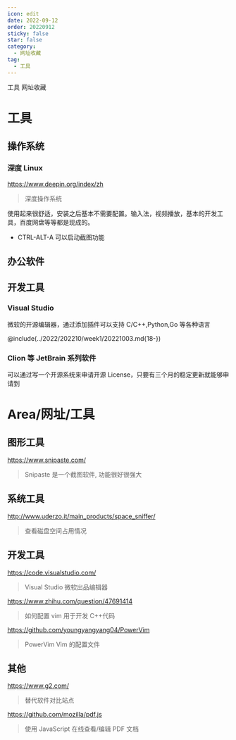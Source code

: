 ```yaml
---
icon: edit
date: 2022-09-12
order: 20220912
sticky: false
star: false
category:
  - 网址收藏
tag:
  - 工具
---
```


工具 网址收藏

<!-- more -->

# 工具

## 操作系统

### 深度 Linux

https://www.deepin.org/index/zh

> 深度操作系统

使用起来很舒适，安装之后基本不需要配置。输入法，视频播放，基本的开发工具，百度网盘等等都是现成的。

- CTRL-ALT-A 可以启动截图功能

## 办公软件

## 开发工具

### Visual Studio

微软的开源编辑器，通过添加插件可以支持 C/C++,Python,Go 等各种语言

@include(../2022/202210/week1/20221003.md{18-})

### Clion 等 JetBrain 系列软件

可以通过写一个开源系统来申请开源 License，只要有三个月的稳定更新就能够申请到

# Area/网址/工具

## 图形工具

https://www.snipaste.com/

> Snipaste 是一个截图软件, 功能很好很强大

## 系统工具

http://www.uderzo.it/main_products/space_sniffer/

> 查看磁盘空间占用情况

## 开发工具

https://code.visualstudio.com/

> Visual Studio 微软出品编辑器

https://www.zhihu.com/question/47691414

> 如何配置 vim 用于开发 C++代码

https://github.com/youngyangyang04/PowerVim

> PowerVim Vim 的配置文件

## 其他

https://www.g2.com/

> 替代软件对比站点

https://github.com/mozilla/pdf.js

> 使用 JavaScript 在线查看/编辑 PDF 文档
